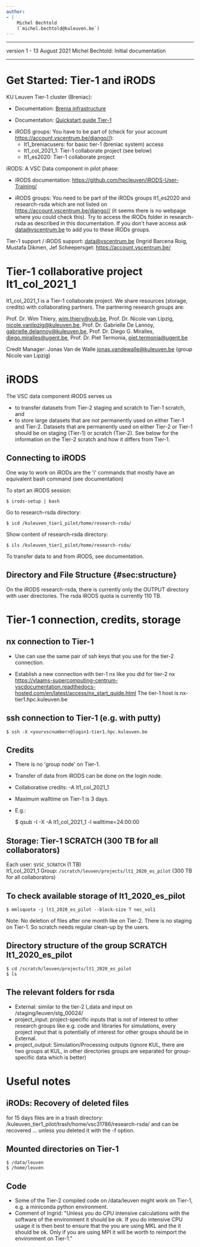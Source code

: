 ```yaml
---
author:
- |
    Michel Bechtold
    (`michel.bechtold@kuleuven.be`)
---
```


  ----------- -------------- ---------------------------------------------------------------------------------------------------------
  version 1   - 13 August 2021   Michel Bechtold: Initial documentation
  ----------- -------------- ---------------------------------------------------------------------------------------------------------



Get Started: Tier-1 and iRODS
======================

KU Leuven Tier-1 cluster (Breniac):

-   Documentation: [Brenia infrastructure](https://vlaams-supercomputing-centrum-vscdocumentation.readthedocs-hosted.com/en/latest/leuven/tier1_hardware/breniac_hardware.html)

-   Documentation: [Quickstart guide Tier-1](https://vlaams-supercomputing-centrum-vscdocumentation.readthedocs-hosted.com/en/latest/leuven/breniac_quickstart.htmlfile)

* iRODS groups: You have to be part of (check for your account https://account.vscentrum.be/django//):
  * lt1_breniacusers: for basic tier-1 (breniac system) access
  * lt1_col_2021_1: Tier-1 collaborate project (see below)
  * lt1_es2020: Tier-1 collaborate project

iRODS: A VSC Data component in pilot phase:

-   iRODS documentation: <https://github.com/hpcleuven/iRODS-User-Training/>

* iRODS groups: You need to be part of the iRODs groups lt1_es2020 and research-rsda which are not listed on https://account.vscentrum.be/django// (it seems there is no webpage where you could check this). Try to access the iRODs folder in research-rsda as described in this documentation. If you don't have access ask data@vscentrum.be to add you to these iRODs groups.

Tier-1 support / iRODS support: data@vscentrum.be (Ingrid Barcena Roig, Mustafa Dikmen, Jef Scheepersget:
    <https://account.vscentrum.be/>


Tier-1 collaborative project lt1_col_2021_1
======================

lt1_col_2021_1 is a Tier-1 collaborate project. We share resources (storage, credits) with collaborating partners. The partnering research groups are:

Prof. Dr. Wim Thiery, wim.thiery@vub.be, Prof. Dr. Nicole van Lipzig, nicole.vanlipzig@kuleuven.be, Prof. Dr. Gabrielle De Lannoy, gabrielle.delannoy@kuleuven.be, Prof. Dr. Diego G. Miralles, diego.miralles@ugent.be, Prof. Dr. Piet Termonia, piet.termonia@ugent.be

Credit Manager: Jonas Van de Walle <jonas.vandewalle@kuleuven.be> (group Nicole van Lipzig)

iRODS
======================

The VSC data component iRODS serves us

* to transfer datasets from Tier-2 staging and scratch to Tier-1 scratch, and
* to store large datasets that are not permanently used on either Tier-1 and Tier-2. Datasets that are permanently used on either Tier-2 or Tier-1 should be on staging (Tier-1) or scratch (Tier-2). See below for the information on the Tier-2 scratch and how it differs from Tier-1. 
  
Connecting to iRODS
-----------------
One way to work on iRODs are the 'i' commands that mostly have an equivalent bash command (see documentation)

To start an iRODS session:

    $ irods-setup | bash

Go to research-rsda directory:

    $ icd /kuleuven_tier1_pilot/home/research-rsda/

Show content of research-rsda directory:

    $ ils /kuleuven_tier1_pilot/home/research-rsda/
    
To transfer data to and from iRODS, see documentation.
   
Directory and File Structure {#sec:structure}
-----------------
On the iRODS research-rsda, there is currently only the OUTPUT directory with user directories.
The rsda iRODS quota is currently 110 TB.

Tier-1 connection, credits, storage
======================
  
nx connection to Tier-1
-----------------

-   Use can use the same pair of ssh keys that you use for the tier-2 connection.

-   Establish a new connection with tier-1 nx like you did for tier-2 nx
<https://vlaams-supercomputing-centrum-vscdocumentation.readthedocs-hosted.com/en/latest/access/nx_start_guide.html>
The tier-1 host is
nx-tier1.hpc.kuleuven.be

ssh connection to Tier-1 (e.g. with putty)
-----------------

    $ ssh -X <yourvscnumber>@login1-tier1.hpc.kuleuven.be
  
Credits 
-----------------

*  There is no 'group node' on Tier-1.

*  Transfer of data from iRODS can be done on the login node. 

*  Collaborative credits: -A lt1_col_2021_1

*  Maximum walltime on Tier-1 is 3 days. 

*  E.g.:
  
    $ qsub -I -X -A lt1_col_2021_1 -l walltime=24:00:00

Storage: Tier-1 SCRATCH (300 TB for all collaborators)
-----------------

  Each user: `$VSC_SCRATCH` (1 TB)         
  lt1_col_2021_1 Group: `/scratch/leuven/projects/lt1_2020_es_pilot` (300 TB for all collaborators)

## To check available storage of lt1_2020_es_pilot
    $ mmlsquota -j lt1_2020_es_pilot --block-size T nec_vol1

Note: No deletion of files after one month like on Tier-2. There is no staging on Tier-1. So scratch needs regular clean-up by the users.

## Directory structure of the group SCRATCH lt1_2020_es_pilot
    $ cd /scratch/leuven/projects/lt1_2020_es_pilot
    $ ls
    
## The relevant folders for rsda
  * External: similar to the tier-2 l_data and input on /staging/leuven/stg_00024/
  * project_input: project-specific inputs that is not of interest to other research groups like e.g. code and libraries for simulations, every project input that is potentially of interest for other groups should be in External.
  * project_output: Simulation/Processing outputs
(ignore KUL, there are two groups at KUL, in other directories groups are separated for group-specific data which is better)

Useful notes
======================

## iRODs: Recovery of deleted files
for 15 days files are in a trash directory:
/kuleuven_tier1_pilot/trash/home/vsc31786/research-rsda/
and can be recovered ... unless you deleted it with the -f option.

## Mounted directories on Tier-1
    $ /data/leuven 
    $ /home/leuven 

## Code
*  Some of the Tier-2 compiled code on /data/leuven might work on Tier-1, e.g. a miniconda python environment. 
*  Comment of Ingrid: "Unless you do CPU intensive calculations with the software of the environment it should be ok. If you do intensive CPU usage it is then best to ensure that the you are using MKL and the it should be ok. Only if you are using MPI it will be worth to reimport the environment on Tier-1."

